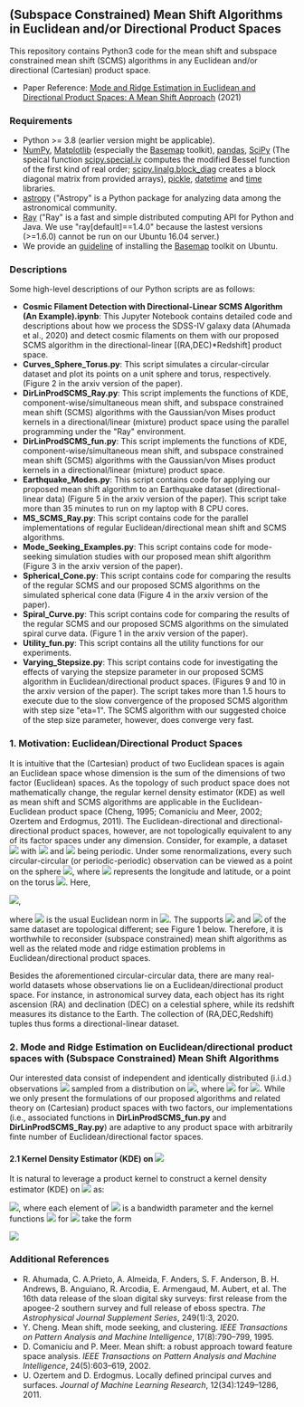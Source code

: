 ## (Subspace Constrained) Mean Shift Algorithms in Euclidean and/or Directional Product Spaces
This repository contains Python3 code for the mean shift and subspace constrained mean shift (SCMS) algorithms in any Euclidean and/or directional (Cartesian) product space.

- Paper Reference: [Mode and Ridge Estimation in Euclidean and Directional Product Spaces: A Mean Shift Approach]() (2021)

### Requirements

- Python >= 3.8 (earlier version might be applicable).
- [NumPy](http://www.numpy.org/), [Matplotlib](https://matplotlib.org/) (especially the [Basemap](https://matplotlib.org/basemap/) toolkit), [pandas](https://pandas.pydata.org/), [SciPy](https://www.scipy.org/) (The speical function [scipy.special.iv](https://docs.scipy.org/doc/scipy/reference/generated/scipy.special.iv.html#scipy.special.iv) computes the modified Bessel function of the first kind of real order; [scipy.linalg.block_diag](https://docs.scipy.org/doc/scipy/reference/generated/scipy.linalg.block_diag.html) creates a block diagonal matrix from provided arrays), [pickle](https://docs.python.org/3/library/pickle.html), [datetime](https://docs.python.org/3/library/datetime.html) and [time](https://docs.python.org/3/library/time.html) libraries.
- [astropy](https://www.astropy.org/) ("Astropy" is a Python package for analyzing data among the astronomical community.
- [Ray](https://ray.io/) ("Ray" is a fast and simple distributed computing API for Python and Java. We use "ray\[default\]==1.4.0" because the lastest versions (>=1.6.0) cannot be run on our Ubuntu 16.04 server.)
- We provide an [guideline](https://github.com/zhangyk8/DirMS/blob/main/Install_Basemap_Ubuntu.md) of installing the [Basemap](https://matplotlib.org/basemap/) toolkit on Ubuntu.

### Descriptions

Some high-level descriptions of our Python scripts are as follows:

- **Cosmic Filament Detection with Directional-Linear SCMS Algorithm (An Example).ipynb**: This Jupyter Notebook contains detailed code and descriptions about how we process the SDSS-IV galaxy data (Ahumada et al., 2020) and detect cosmic filaments on them with our proposed SCMS algorithm in the directional-linear \[(RA,DEC)*Redshift\] product space.
- **Curves_Sphere_Torus.py**: This script simulates a circular-circular dataset and plot its points on a unit sphere and torus, respectively. (Figure 2 in the arxiv version of the paper).
- **DirLinProdSCMS_Ray.py**: This script implements the functions of KDE, component-wise/simultaneous mean shift, and subspace constrained mean shift (SCMS) algorithms with the Gaussian/von Mises product kernels in a directional/linear (mixture) product space using the parallel programming under the "Ray" environment.
- **DirLinProdSCMS_fun.py**: This script implements the functions of KDE, component-wise/simultaneous mean shift, and subspace constrained mean shift (SCMS) algorithms with the Gaussian/von Mises product kernels in a directional/linear (mixture) product space.
- **Earthquake_Modes.py**: This script contains code for applying our proposed mean shift algorithm to an Earthquake dataset (directional-linear data) (Figure 5 in the arxiv version of the paper). This script take more than 35 minutes to run on my laptop with 8 CPU cores.
- **MS_SCMS_Ray.py**: This script contains code for the parallel implementations of regular Euclidean/directional mean shift and SCMS algorithms.
- **Mode_Seeking_Examples.py**: This script contains code for mode-seeking simulation studies with our proposed mean shift algorithm (Figure 3 in the arxiv version of the paper).
- **Spherical_Cone.py**: This script contains code for comparing the results of the regular SCMS and our proposed SCMS algorithms on the simulated spherical cone data (Figure 4 in the arxiv version of the paper).
- **Spiral_Curve.py**: This script contains code for comparing the results of the regular SCMS and our proposed SCMS algorithms on the simulated spiral curve data. (Figure 1 in the arxiv version of the paper).
- **Utility_fun.py**: This script contains all the utility functions for our experiments.
- **Varying_Stepsize.py**: This script contains code for investigating the effects of varying the stepsize parameter in our proposed SCMS algorithm in Euclidean/directional product spaces. (Figures 9 and 10 in the arxiv version of the paper). The script takes more than 1.5 hours to execute due to the slow convergence of the proposed SCMS algorithm with step size "eta=1". The SCMS algorithm with our suggested choice of the step size parameter, however, does converge very fast.

### 1. Motivation: Euclidean/Directional Product Spaces

It is intuitive that the (Cartesian) product of two Euclidean spaces is again an Euclidean space whose dimension is the sum of the dimensions of two factor (Euclidean) spaces. As the topology of such product space does not mathematically change, the regular kernel density estimator (KDE) as well as mean shift and SCMS algorithms are applicable in the Euclidean-Euclidean product space (Cheng, 1995; Comaniciu and Meer, 2002; Ozertem and Erdogmus, 2011). The Euclidean-directional and directional-directional product spaces, however, are not topologically equivalent to any of its factor spaces under any dimension. Consider, for example, a dataset <img src="https://latex.codecogs.com/svg.latex?&space;\left\{(\theta_i,\phi_i\right\}_{i=1}^n"/> with <img src="https://latex.codecogs.com/svg.latex?&space;\theta_i"/> and <img src="https://latex.codecogs.com/svg.latex?\large&space;\phi_i"/> being periodic. Under some renormalizations, every such circular-circular (or periodic-periodic) observation can be viewed as a point on the sphere <img src="https://latex.codecogs.com/svg.latex?&space;\Omega_2"/>, where <img src="https://latex.codecogs.com/svg.latex?&space;(\phi_i,\theta_i)"/> represents the longitude and latitude, or a point on the torus <img src="https://latex.codecogs.com/svg.latex?&space;\Omega_1\times\Omega_1"/>. Here, 

<img src="https://latex.codecogs.com/svg.latex?\large&space;\Omega_q=\left\{\mathbf{x}\in\mathbb{R}^{q+1}:||\mathbf{x}||_2=1\right\}"/>,

where <img src="https://latex.codecogs.com/svg.latex?&space;||\cdot||_2"/> is the usual Euclidean norm in <img src="https://latex.codecogs.com/svg.latex?&space;\mathbb{R}^{q+1}"/>. The supports <img src="https://latex.codecogs.com/svg.latex?&space;\Omega_2"/> and <img src="https://latex.codecogs.com/svg.latex?&space;\Omega_1\times\Omega_1"/> of the same dataset are topological different; see Figure 1 below. Therefore, it is worthwhile to reconsider (subspace constrained) mean shift algorithms as well as the related mode and ridge estimation problems in Euclidean/directional product spaces.

<!--
<p align="center">
<img src="https://github.com/zhangyk8/EuDirSCMS/blob/main/Figures/Output.png" style="zoom:60%" />
 <br><B>Fig 1. </B>Simulated dataset <img src="https://latex.codecogs.com/svg.latex?&space;\left\{(\theta_i,\phi_i\right\}_{i=1}^n"/> on <img src="https://latex.codecogs.com/svg.latex?&space;\Omega_2"/> and <img src="https://latex.codecogs.com/svg.latex?&space;\Omega_1\times\Omega_1"/> . Each observation <img src="https://latex.codecogs.com/svg.latex?&space;(\phi_i,\theta_i)"/> is sampled uniformly from <img src="https://latex.codecogs.com/svg.latex?&space;\left[2p_1\pi,2(p_1+1)\pi\right)\times\{2p_2\pi\}"/> for some integers <img src="https://latex.codecogs.com/svg.latex?&space;p_1,p_2"/>.
 </p>
-->

Besides the aforementioned circular-circular data, there are many real-world datasets whose observations lie on a Euclidean/directional product space. For instance, in astronomical survey data, each object has its right ascension (RA) and declination (DEC) on a celestial sphere, while its redshift measures its distance to the Earth. The collection of (RA,DEC,Redshift) tuples thus forms a directional-linear dataset.

### 2. Mode and Ridge Estimation on Euclidean/directional product spaces with (Subspace Constrained) Mean Shift Algorithms

Our interested data consist of independent and identically distributed (i.i.d.) observations <img src="https://latex.codecogs.com/png.latex?&space;\left\{\mathbf{Z}_i\right\}_{i=1}^n=\left\{(\mathbf{X}_i,\mathbf{Y}_i)\right\}_{i=1}^n"/> sampled from a distribution on <img src="https://latex.codecogs.com/svg.latex?&space;\mathcal{S}_1\times\mathcal{S}_2"/>, where 
<img src="https://latex.codecogs.com/svg.latex?&space;\mathcal{S}_j=\mathbb{R}^{D_j}\,\text{or}\,\Omega_{D_j}"/>
for <img src="https://latex.codecogs.com/svg.latex?&space;j=1,2"/>. While we only present the formulations of our proposed algorithms and related theory on (Cartesian) product spaces with two factors, our implementations (i.e., associated functions in **DirLinProdSCMS_fun.py** and **DirLinProdSCMS_Ray.py**) are adaptive to any product space with arbitrarily finte number of Euclidean/directional factor spaces.

#### 2.1 Kernel Density Estimator (KDE) on <img src="https://latex.codecogs.com/svg.latex?&space;\mathcal{S}_1\times\mathcal{S}_2"/>

It is natural to leverage a product kernel to construct a kernel density estimator (KDE) on <img src="https://latex.codecogs.com/svg.latex?&space;\mathbf{z}=(\mathbf{x},\mathbf{y})\in\mathcal{S}_1\times\mathcal{S}_2"/> as:

<img src="https://latex.codecogs.com/svg.latex?\large&space;\hat{f}_{\mathbf{h}}(\mathbf{x},\mathbf{y})=\frac{1}{n}\sum_{i=1}^nK_1\left(\frac{\mathbf{x}-\mathbf{X}_i}{h_1}\right)K_2\left(\frac{\mathbf{y}-\mathbf{Y}_i}{h_2}\right)"/>,
where each element of <img src="https://latex.codecogs.com/svg.latex?&space;\mathbf{h}=(h_1,h_2)"/> is a bandwidth parameter and the kernel functions <img src="https://latex.codecogs.com/svg.latex?&space;K_j:\mathcal{S}_j\to\mathbb{R}"/> for <img src="https://latex.codecogs.com/svg.latex?&space;j=1,2"/> take the form

<img src="https://latex.codecogs.com/png.latex?&space;K_j(\mathbf{u})=C_{k_j,D_j}(h_j)\cdot\,k_j\left(||\mathbf{u}||_2^2\right)=\begin{cases}\frac{C_{k,D_j}}{h_i^{D_j}}\cdot\,k\left(\frac{||\mathbf{u}||_2^2}{2}\right)&\text{ if } \mathcal{S}_j =\mathbb{R}^{D_j},\\
C_{L,D_j}(h_j) \cdot L\left(\frac{\norm{\bm{u}}_2^2}{2} \right) & \text{ if } \mathcal{S}_j =\Omega_{D_j},"/>


 ### Additional References
 - R. Ahumada, C. A.Prieto, A. Almeida, F. Anders, S. F. Anderson, B. H. Andrews, B. Anguiano, R. Arcodia, E. Armengaud, M. Aubert, et al. The 16th data release of the sloan digital sky surveys: first release from the apogee-2 southern survey and full release of eboss spectra. _The Astrophysical Journal Supplement Series_, 249(1):3, 2020.
 - Y. Cheng. Mean shift, mode seeking, and clustering. _IEEE Transactions on Pattern Analysis and Machine Intelligence_, 17(8):790–799, 1995.
 - D. Comaniciu and P. Meer. Mean shift: a robust approach toward feature space analysis. _IEEE Transactions on Pattern Analysis and Machine Intelligence_, 24(5):603–619, 2002.
 - U. Ozertem and D. Erdogmus. Locally defined principal curves and surfaces. _Journal of Machine Learning Research_, 12(34):1249–1286, 2011.
